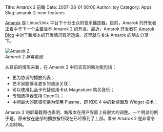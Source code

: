Title: Amarok 2 前瞻
Date: 2007-08-01 08:00
Author: toy
Category: Apps
Slug: amarok-2-new-features

[Amarok](http://linuxtoy.org/archives/amarok.html) 是 Linux/Unix
平台下十分出众的音乐播放器。目前，Amarok 的开发者正着手于下一个主要版本
Amarok 2 的开发。最近，Amarok 开发者在 [Amarok
Blog](http://amarok.kde.org/blog/)
中对于新版本的开发情况有所透露。这里就与关注 Amarok 的朋友分享一下。

[![Amarok
2](http://i.linuxtoy.org/i/2007/08/amarok2preview_s.png)](http://i.linuxtoy.org/i/2007/08/amarok2preview.png)  
*Amarok 2 屏幕截图*

从目前的情形来看，在 Amarok 2 中已实现的新功能包括：

-   更为协调的播放列表；
-   艺术家能够与更多的流派关联；
-   可以使用礼品卡代替信用卡从 Magnatune 购买音乐；
-   专辑选择器支持 OpenGL；
-   中间最大的区域切换为使用 Plasma，即 KDE 4 中的新桌面及 Widget 技术；

Amarok 2
的屏幕截图也表明，新版本在用户界面上有很大的调整。一个明显的例子是，原来放在底部的播放按钮现在已经移到了上部。看来
Amarok 2 是非常令人期待啊。
